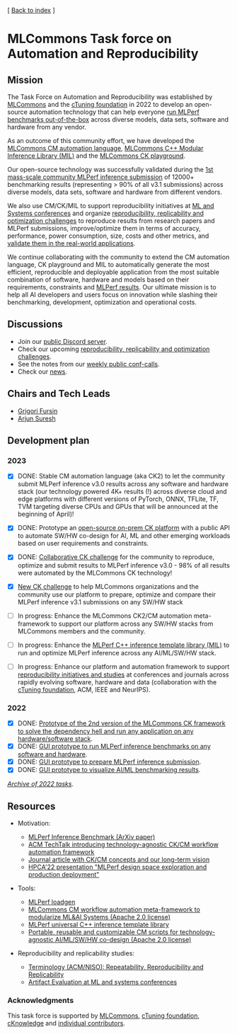 [ [Back to index](README.md) ]

# MLCommons Task force on Automation and Reproducibility

## Mission

The Task Force on Automation and Reproducibility was established by [MLCommons]( https://mlcommons.org ) and the [cTuning foundation](https://cTuning.org) in 2022
to develop an open-source automation technology that can help everyone [run MLPerf benchmarks out-of-the-box](mlperf/README.md) 
across diverse models, data sets, software and hardware from any vendor.

As an outcome of this community effort, we have developed the [MLCommons CM automation language](https://doi.org/10.5281/zenodo.8105339), 
[MLCommons C++ Modular Inference Library (MIL)](../cm-mlops/script/app-mlperf-inference-cpp/README-extra.md) 
and the [MLCommons CK playground](https://access.cKnowledge.org).

Our open-source technology was successfully validated during the [1st mass-scale community MLPerf inference submission](https://www.linkedin.com/feed/update/urn:li:activity:7112057645603119104/) 
of 12000+ benchmarking results (representing > 90% of all v3.1 submissions)
across diverse models, data sets, software and hardware from different vendors.

We also use CM/CK/MIL to support reproducibility initiatives at [ML and Systems conferences](https://cTuning.org/ae)
and organize [reproducibility, replicability and optimization challenges](https://access.cknowledge.org/playground/?action=challenges)
to reproduce results from research papers and MLPerf submissions, 
improve/optimize them in terms of accuracy, performance, power consumption, size, costs and other metrics, 
and [validate them in the real-world applications](https://www.youtube.com/watch?v=7zpeIVwICa4).

We continue collaborating with the community to extend the CM automation language, CK playground and MIL
to automatically generate the most efficient, reproducible and deployable application from the most suitable 
combination of software, hardware and models based on their requirements,
constraints and [MLPerf results](https://access.cknowledge.org/playground/?action=experiments).
Our ultimate mission is to help all AI developers and users focus on innovation while
slashing their benchmarking, development, optimization and operational costs.

## Discussions

* Join our [public Discord server](https://discord.gg/JjWNWXKxwT).
* Check our upcoming [reproducibility, replicability and optimization challenges](https://access.cknowledge.org/playground/?action=challenges).
* See the notes from our [weekly public conf-calls](https://docs.google.com/document/d/1zMNK1m_LhWm6jimZK6YE05hu4VH9usdbKJ3nBy-ZPAw).
* Check our [news](news.md).

## Chairs and Tech Leads

* [Grigori Fursin](https://cKnowledge.org/gfursin)
* [Arjun Suresh](https://www.linkedin.com/in/arjunsuresh) 

## Development plan

### 2023

- [x] DONE: Stable CM automation language (aka CK2) to let the community submit MLPerf inference v3.0 results across any software and hardware stack 
      (our technology powered 4K+ results (!) across diverse cloud and edge platforms with different versions of PyTorch, ONNX, TFLite, TF, TVM targeting diverse CPUs and GPUs 
      that will be announced at the beginning of April)!
- [x] DONE: Prototype an [open-source on-prem CK platform](https://github.com/mlcommons/ck/tree/master/docs#collective-knowledge-playground-ck) 
      with a public API to automate SW/HW co-design for AI, ML and other emerging workloads based on user requirements and constraints.
- [x] DONE: [Collaborative CK challenge](https://access.cknowledge.org/playground/?action=challenges&name=optimize-mlperf-inference-v3.0-2023) 
      for the community to reproduce, optimize and submit results to MLPerf inference v3.0
      - 98% of all results were automated by the MLCommons CK technology!
- [x] [New CK challenge](https://access.cknowledge.org/playground/?action=challenges&name=optimize-mlperf-inference-v3.1-2023) 
      to help MLCommons organizations and the community use our platform to prepare, optimize and compare their MLPerf inference v3.1 submissions on any SW/HW stack
- [ ] In progress: Enhance the MLCommons CK2/CM automation meta-framework to support our platform across any SW/HW stacks from MLCommons members and the community.
- [ ] In progress: Enhance the [MLPerf C++ inference template library (MIL)](https://github.com/mlcommons/ck/tree/master/cm-mlops/script/app-mlperf-inference-cpp) 
      to run and optimize MLPerf inference across any AI/ML/SW/HW stack.
- [ ] In progress: Enhance our platform and automation framework to support [reproducibility initiatives and studies](https://cTuning.org/ae) at conferences and journals 
      across rapidly evolving software, hardware and data (collaboration with the [cTuning foundation](https://cTuning.org), ACM, IEEE and NeurIPS).


### 2022

- [x] DONE: [Prototype of the 2nd version of the MLCommons CK framework to solve the dependency hell and run any application on any hardware/software stack](https://github.com/mlcommons/ck).
- [x] DONE: [GUI prototype to run MLPerf inference benchmarks on any software and hardware](https://cknowledge.org/mlperf-inference-gui).
- [x] DONE: [GUI prototype to prepare MLPerf inference submission](https://cknowledge.org/mlperf-inference-submission-gui).
- [x] DONE: [GUI prototype to visualize AI/ML benchmarking results](https://cKnowledge.org/cm-gui-graph).

[*Archive of 2022 tasks*](archive/taskforce-2022.md).


## Resources

* Motivation:
  * [MLPerf Inference Benchmark (ArXiv paper)](https://arxiv.org/abs/1911.02549)
  * [ACM TechTalk introducing technology-agnostic CK/CM workflow automation framework](https://www.youtube.com/watch?v=7zpeIVwICa4)
  * [Journal article with CK/CM concepts and our long-term vision](https://arxiv.org/pdf/2011.01149.pdf)
  * [HPCA'22 presentation "MLPerf design space exploration and production deployment"](https://doi.org/10.5281/zenodo.6475385)

* Tools:
  * [MLPerf loadgen](https://github.com/mlcommons/inference/tree/master/loadgen)
  * [MLCommons CM workflow automation meta-framework to modularize ML&AI Systems (Apache 2.0 license)](https://github.com/mlcommons/ck)
  * [MLPerf universal C++ inference template library](https://github.com/mlcommons/ck/tree/master/cm-mlops/script/app-mlperf-inference-cpp)
  * [Portable, reusable and customizable CM scripts for technology-agnostic AI/ML/SW/HW co-design  (Apache 2.0 license)](https://github.com/mlcommons/ck/tree/master/cm-mlops/script)

* Reproducibility and replicability studies:
  * [Terminology (ACM/NISO): Repeatability, Reproducibility and Replicability](artifact-evaluation/faq.md#what-is-the-difference-between-repeatability-reproducibility-and-replicability)
  * [Artifact Evaluation at ML and systems conferences](https://cTuning.org/ae)

### Acknowledgments

This task force is supported by [MLCommons](https://mlcommons.org), [cTuning foundation](https://cTuning.org),
[cKnowledge](https://cKnowledge.org) and [individual contributors](https://github.com/mlcommons/ck/blob/master/CONTRIBUTING.md).

